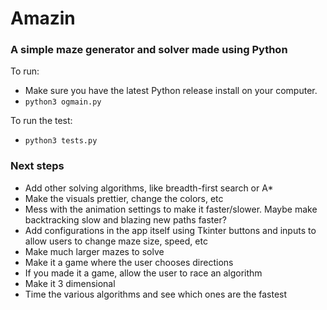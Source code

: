 # Amazin
### A simple maze generator and solver made using Python

To run:
- Make sure you have the latest Python release install on your computer.
- `python3 ogmain.py`

To run the test:
- `python3 tests.py`




### Next steps
- Add other solving algorithms, like breadth-first search or A*
- Make the visuals prettier, change the colors, etc
- Mess with the animation settings to make it faster/slower. Maybe make backtracking slow and blazing new paths faster?
- Add configurations in the app itself using Tkinter buttons and inputs to allow users to change maze size, speed, etc
- Make much larger mazes to solve
- Make it a game where the user chooses directions
- If you made it a game, allow the user to race an algorithm
- Make it 3 dimensional
- Time the various algorithms and see which ones are the fastest
